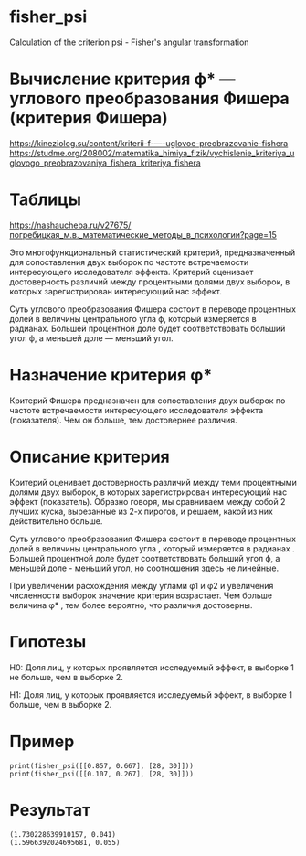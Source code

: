 # fisher_psi
Calculation of the criterion psi - Fisher's angular transformation 

# Вычисление критерия ф* — углового преобразования Фишера (критерия Фишера)
https://kineziolog.su/content/kriterii-f-—-uglovoe-preobrazovanie-fishera
https://studme.org/208002/matematika_himiya_fizik/vychislenie_kriteriya_uglovogo_preobrazovaniya_fishera_kriteriya_fishera

# Таблицы
https://nashaucheba.ru/v27675/погребицкая_м.в._математические_методы_в_психологии?page=15

Это многофункциональный статистический критерий, предназначенный для сопоставления двух выборок по частоте встречаемости интересующего исследователя эффекта. Критерий оценивает достоверность различий между процентными долями двух выборок, в которых зарегистрирован интересующий нас эффект.

Суть углового преобразования Фишера состоит в переводе процентных долей в величины центрального угла ф, который измеряется в радианах. Большей процентной доле будет соответствовать больший угол ф, а меньшей доле — меньший угол.

# Назначение критерия φ*

Критерий Фишера предназначен для сопоставления двух выборок по частоте встречаемости интересующего исследователя эффекта (показателя). Чем он больше, тем достовернее различия.

# Описание критерия

Критерий оценивает достоверность различий между теми процентными долями двух выборок, в которых зарегистрирован интересующий нас эффект (показатель). Образно говоря, мы сравниваем между собой 2 лучших куска, вырезанные из 2-х пирогов, и решаем, какой из них действительно больше.

Суть углового преобразования Фишера состоит в переводе процентных долей в величины центрального угла , который измеряется в радианах . Большей процентной доле будет соответствовать больший угол ф, а меньшей доле - меньший угол, но соотношения здесь не линейные.

При увеличении расхождения между углами φ1 и φ2 и увеличения численности выборок значение критерия возрастает. Чем больше величина φ* , тем более вероятно, что различия достоверны.

# Гипотезы

H0: Доля лиц, у которых проявляется исследуемый эффект, в выборке 1 не больше, чем в выборке 2.

H1: Доля лиц, у которых проявляется исследуемый эффект, в выборке 1 больше, чем в выборке 2.

# Пример

    print(fisher_psi([[0.857, 0.667], [28, 30]]))
    print(fisher_psi([[0.107, 0.267], [28, 30]]))
    
# Результат

    (1.730228639910157, 0.041)
    (1.5966392024695681, 0.055)


